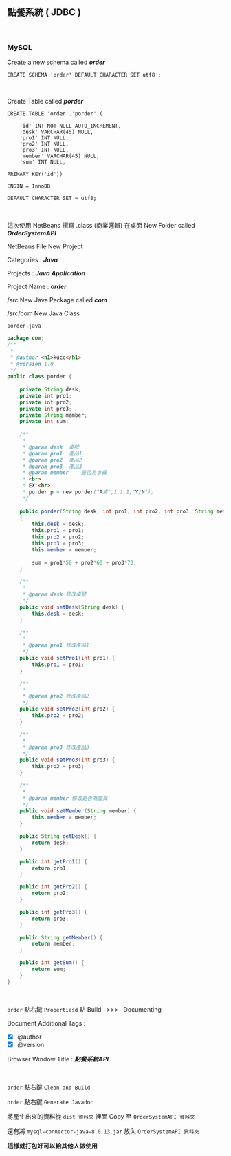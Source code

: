 ## 點餐系統 ( JDBC )

<br>

### MySQL

Create a new schema called ***order***

```mysql
CREATE SCHEMA 'order' DEFAULT CHARACTER SET utf8 ;
```

<br>

Create Table called ***porder***

```mysql
CREATE TABLE 'order'.'porder' (

	'id' INT NOT NULL AUTO_INCREMENT,
	'desk' VARCHAR(45) NULL,
	'pro1' INT NULL,
	'pro2' INT NULL,
	'pro3' INT NULL,
	'member' VARCHAR(45) NULL,
	'sum' INT NULL,
	
PRIMARY KEY('id'))

ENGIN = InnoDB

DEFAULT CHARACTER SET = utf8;
```

<br>

這次使用 NetBeans 撰寫 .class (商業邏輯) 在桌面 New Folder called ***OrderSystemAPI***

NetBeans File New Project

Categories : ***Java***

Projects : ***Java Application***

Project Name : ***order***

/src New Java Package called ***com***

/src/com New Java Class

`porder.java`

```java
package com;
/**
 * 
 * @author <h1>kucc</h1>
 * @version 1.0
 */
public class porder {
    
    private String desk;
    private int pro1;
    private int pro2;
    private int pro3;
    private String member;
    private int sum;
    
    /**
     * 
     * @param desk  桌號
     * @param pro1  產品1
     * @param pro2  產品2
     * @param pro3  產品3
     * @param member    是否為會員
     * <br>
     * EX:<br>
     * porder p = new porder("A桌",1,1,1,"Y/N");
     */
    
    public porder(String desk, int pro1, int pro2, int pro3, String member)
    {
        this.desk = desk;
        this.pro1 = pro1;
        this.pro2 = pro2;
        this.pro3 = pro3;
        this.member = member;
        
        sum = pro1*50 + pro2*60 + pro3*70;
    }

    /**
     * 
     * @param desk 修改桌號
     */
    public void setDesk(String desk) {
        this.desk = desk;
    }

    /**
     * 
     * @param pro1 修改產品1
     */
    public void setPro1(int pro1) {
        this.pro1 = pro1;
    }

    /**
     * 
     * @param pro2 修改產品2
     */
    public void setPro2(int pro2) {
        this.pro2 = pro2;
    }

    /**
     * 
     * @param pro3 修改產品3
     */
    public void setPro3(int pro3) {
        this.pro3 = pro3;
    }

    /**
     * 
     * @param member 修改是否為會員
     */
    public void setMember(String member) {
        this.member = member;
    }

    public String getDesk() {
        return desk;
    }

    public int getPro1() {
        return pro1;
    }

    public int getPro2() {
        return pro2;
    }

    public int getPro3() {
        return pro3;
    }

    public String getMember() {
        return member;
    }

    public int getSum() {
        return sum;
    }
}
```

<br>

`order` 點右鍵 `Propertiesd` 點 Build &nbsp; >>> &nbsp; Documenting

Document Additional Tags :

- [x] @author
- [x] @version

Browser Window Title : ***點餐系統API***

<br>

`order` 點右鍵 `Clean and Build`

`order` 點右鍵 `Generate Javadoc`

將產生出來的資料從 `dist 資料夾` 裡面 Copy 至 `OrderSystemAPI 資料夾`

還有將 `mysql-connector-java-8.0.13.jar` 放入 `OrderSystemAPI 資料夾`

**這樣就打包好可以給其他人做使用**



<br>

